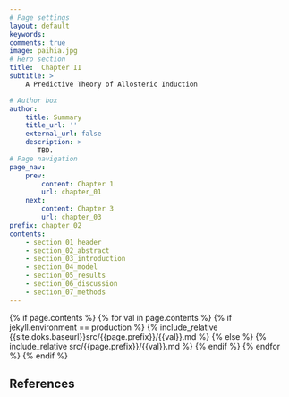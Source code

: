 ```yaml
---
# Page settings
layout: default
keywords:
comments: true
image: paihia.jpg
# Hero section
title:  Chapter II
subtitle: >  
    A Predictive Theory of Allosteric Induction

# Author box
author:
    title: Summary
    title_url: ''
    external_url: false
    description: >
       TBD.
# Page navigation
page_nav:
    prev:
        content: Chapter 1
        url: chapter_01
    next:
        content: Chapter 3
        url: chapter_03
prefix: chapter_02
contents:
    - section_01_header
    - section_02_abstract
    - section_03_introduction
    - section_04_model
    - section_05_results
    - section_06_discussion
    - section_07_methods
---
```


{% if page.contents %}
{% for val in page.contents %}
{% if jekyll.environment == production %}
{% include_relative {{site.doks.baseurl}}src/{{page.prefix}}/{{val}}.md %}
{% else %}
{% include_relative src/{{page.prefix}}/{{val}}.md %}
{% endif %}
{% endfor %}
{% endif %}

## References
